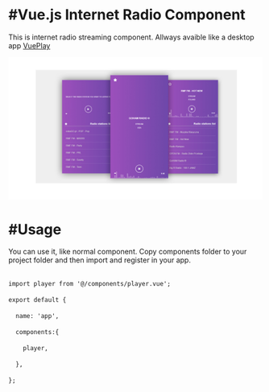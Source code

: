 <h1>#Vue.js Internet Radio Component</h1>
<p>This is internet radio streaming component.
Allways avaible like a desktop app <a href="https://drive.google.com/file/d/1WPF6cEykSVpPYQoDZiLpMTgM8Cky9O-q/view?usp=sharing">VuePlay</a></p>

<img src="cover.jpg"/>

<h1>#Usage</h1>
<p>You can use it, like normal component. Copy components folder to your project folder and then import and register in your app.</p>

<pre>
<code>
import player from '@/components/player.vue';

export default {

  name: 'app',

  components:{
    
    player,

  },

};
</code>
</pre>

